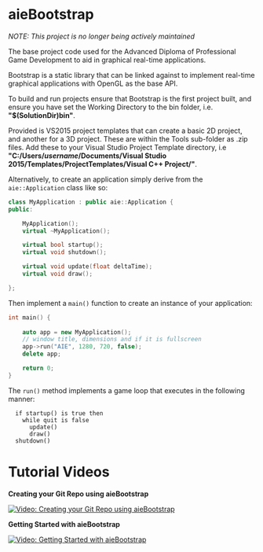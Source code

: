 # aieBootstrap

*NOTE: This project is no longer being actively maintained*

The base project code used for the Advanced Diploma of Professional Game Development to aid in graphical real-time applications.

Bootstrap is a static library that can be linked against to implement real-time graphical applications with OpenGL as the base API.

To build and run projects ensure that Bootstrap is the first project built, and ensure you have set the Working Directory to the bin folder, i.e. <b>"$(SolutionDir)bin\"</b>.

Provided is VS2015 project templates that can create a basic 2D project, and another for a 3D project. These are within the Tools sub-folder as .zip files. Add these to your Visual Studio Project Template directory, i.e <b>"C:/Users/<i>username</i>/Documents/Visual Studio 2015/Templates/ProjectTemplates/Visual C++ Project/"</b>.

Alternatively, to create an application simply derive from the ```aie::Application``` class like so:
```c++
class MyApplication : public aie::Application {
public:

	MyApplication();
	virtual ~MyApplication();

	virtual bool startup();
	virtual void shutdown();

	virtual void update(float deltaTime);
	virtual void draw();

};
```
Then implement a ```main()``` function to create an instance of your application:
```c++
int main() {
	
	auto app = new MyApplication();
	// window title, dimensions and if it is fullscreen
	app->run("AIE", 1280, 720, false);
	delete app;

	return 0;
}
```
The ```run()``` method implements a game loop that executes in the following manner:
```
  if startup() is true then
    while quit is false
      update()
      draw()
  shutdown()
```

# Tutorial Videos

<b>Creating your Git Repo using aieBootstrap</b>

[![Video: Creating your Git Repo using aieBootstrap](https://i.vimeocdn.com/video/629137423.webp?mw=600&amp;mh=450)](https://vimeo.com/213005085/3609374652)



<b>Getting Started with aieBootstrap</b>

[![Video: Getting Started with aieBootstrap](https://i.vimeocdn.com/video/629873947.webp?mw=600&amp;mh=450)](https://vimeo.com/213607377/77c8867175)


